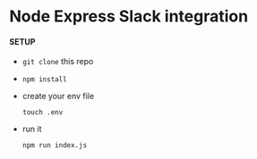 # Node Express Slack integration

#### SETUP

- `git clone` this repo

- `npm install`

- create your env file

    `touch .env`

- run it

    `npm run index.js`
    
